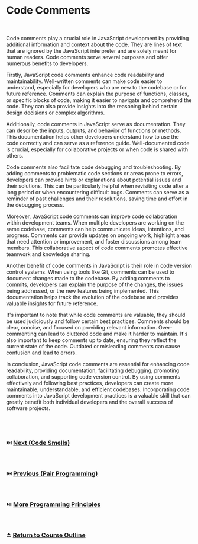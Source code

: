 # Code Comments
<br/>

Code comments play a crucial role in JavaScript development by providing additional information and context about the code. They are lines of text that are ignored by the JavaScript interpreter and are solely meant for human readers. Code comments serve several purposes and offer numerous benefits to developers.
<br/>

Firstly, JavaScript code comments enhance code readability and maintainability. Well-written comments can make code easier to understand, especially for developers who are new to the codebase or for future reference. Comments can explain the purpose of functions, classes, or specific blocks of code, making it easier to navigate and comprehend the code. They can also provide insights into the reasoning behind certain design decisions or complex algorithms.
<br/>

Additionally, code comments in JavaScript serve as documentation. They can describe the inputs, outputs, and behavior of functions or methods. This documentation helps other developers understand how to use the code correctly and can serve as a reference guide. Well-documented code is crucial, especially for collaborative projects or when code is shared with others.
<br/>

Code comments also facilitate code debugging and troubleshooting. By adding comments to problematic code sections or areas prone to errors, developers can provide hints or explanations about potential issues and their solutions. This can be particularly helpful when revisiting code after a long period or when encountering difficult bugs. Comments can serve as a reminder of past challenges and their resolutions, saving time and effort in the debugging process.
<br/>

Moreover, JavaScript code comments can improve code collaboration within development teams. When multiple developers are working on the same codebase, comments can help communicate ideas, intentions, and progress. Comments can provide updates on ongoing work, highlight areas that need attention or improvement, and foster discussions among team members. This collaborative aspect of code comments promotes effective teamwork and knowledge sharing.
<br/>

Another benefit of code comments in JavaScript is their role in code version control systems. When using tools like Git, comments can be used to document changes made to the codebase. By adding comments to commits, developers can explain the purpose of the changes, the issues being addressed, or the new features being implemented. This documentation helps track the evolution of the codebase and provides valuable insights for future reference.
<br/>

It's important to note that while code comments are valuable, they should be used judiciously and follow certain best practices. Comments should be clear, concise, and focused on providing relevant information. Over-commenting can lead to cluttered code and make it harder to maintain. It's also important to keep comments up to date, ensuring they reflect the current state of the code. Outdated or misleading comments can cause confusion and lead to errors.
<br/>

In conclusion, JavaScript code comments are essential for enhancing code readability, providing documentation, facilitating debugging, promoting collaboration, and supporting code version control. By using comments effectively and following best practices, developers can create more maintainable, understandable, and efficient codebases. Incorporating code comments into JavaScript development practices is a valuable skill that can greatly benefit both individual developers and the overall success of software projects.
<br/>
<br/>
<br/>
<br/>

### :next_track_button: [Next (Code Smells)][Next]
<br/>

### :previous_track_button: [Previous (Pair Programming)][Previous]
<br/>

### :play_or_pause_button: [More Programming Principles][More]
<br/>

### :eject_button: [Return to Course Outline][Return]
<br/>

[Next]: https://github.com/Superklok/ProgrammingPrinciples/blob/main/CodeSmells.md
[Previous]: https://github.com/Superklok/ProgrammingPrinciples/blob/main/PairProgramming.md
[More]: https://github.com/Superklok/ProgrammingPrinciples
[Return]: https://github.com/Superklok/LearnJavaScript